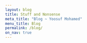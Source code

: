 ```yaml
---
layout: blog
title: Stuff and Nonsense
meta_title: "Blog ~ Yoosuf Mohamed"
menu_title: Blog
permalink: /blog/
on_nav: true
---
```

